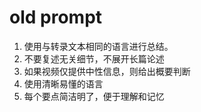 # old prompt

1. 使用与转录文本相同的语言进行总结。
2. 不要复述无关细节，不展开长篇论述
3. 如果视频仅提供中性信息，则给出概要判断
4. 使用清晰易懂的语言
5. 每个要点简洁明了，便于理解和记忆
